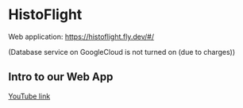 # HistoFlight
Web application: https://histoflight.fly.dev/#/

(Database service on GoogleCloud is not turned on (due to charges))
## Intro to our Web App
[YouTube link](https://youtu.be/BMpqUacX58w)
